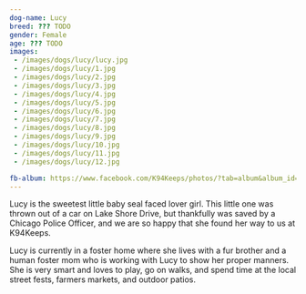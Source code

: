 ```yaml
---
dog-name: Lucy
breed: ??? TODO
gender: Female
age: ??? TODO
images:
 - /images/dogs/lucy/lucy.jpg
 - /images/dogs/lucy/1.jpg
 - /images/dogs/lucy/2.jpg
 - /images/dogs/lucy/3.jpg
 - /images/dogs/lucy/4.jpg
 - /images/dogs/lucy/5.jpg
 - /images/dogs/lucy/6.jpg
 - /images/dogs/lucy/7.jpg
 - /images/dogs/lucy/8.jpg
 - /images/dogs/lucy/9.jpg
 - /images/dogs/lucy/10.jpg
 - /images/dogs/lucy/11.jpg
 - /images/dogs/lucy/12.jpg

fb-album: https://www.facebook.com/K94Keeps/photos/?tab=album&album_id=1177365125641578 
---
```

Lucy is the sweetest little baby seal faced lover girl. This little one was thrown out of a car on Lake Shore Drive, but thankfully was saved by a Chicago Police Officer, and we are so happy that she found her way to us at K94Keeps.

Lucy is currently in a foster home where she lives with a fur brother and a human foster mom who is working with Lucy to show her proper manners. She is very smart and loves to play, go on walks, and spend time at the local street fests, farmers markets, and outdoor patios. 

